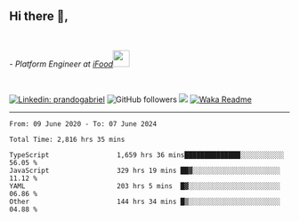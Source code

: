 <h2>Hi there  👋,</h2> </br>

<p><em>- Platform Engineer at <a href="https://www.ifood.com.br/">iFood</a><img src="https://media.giphy.com/media/WUlplcMpOCEmTGBtBW/giphy.gif" width="30"> 
</em></p></br>


[![Linkedin: prandogabriel](https://img.shields.io/badge/-prandogabriel-blue?style=flat-square&logo=Linkedin&logoColor=white&link=https://www.linkedin.com/in/prandogabriel/)](https://www.linkedin.com/in/prandogabriel)
![GitHub followers](https://img.shields.io/github/followers/prandogabriel?label=Follow&style=social)
![](https://visitor-badge.glitch.me/badge?page_id=prandogabriel.prandogabriel)
[![Waka Readme](https://github.com/prandogabriel/prandogabriel/actions/workflows/update-stats.yml.yml/badge.svg)](https://github.com/prandogabriel/prandogabriel/actions/workflows/update-stats.yml.yml)

---

<!--START_SECTION:waka-->

```golang
From: 09 June 2020 - To: 07 June 2024

Total Time: 2,816 hrs 35 mins

TypeScript                 1,659 hrs 36 mins██████████████░░░░░░░░░░░   56.05 %
JavaScript                 329 hrs 19 mins ██▓░░░░░░░░░░░░░░░░░░░░░░   11.12 %
YAML                       203 hrs 5 mins  █▓░░░░░░░░░░░░░░░░░░░░░░░   06.86 %
Other                      144 hrs 34 mins █▒░░░░░░░░░░░░░░░░░░░░░░░   04.88 %
```

<!--END_SECTION:waka-->
